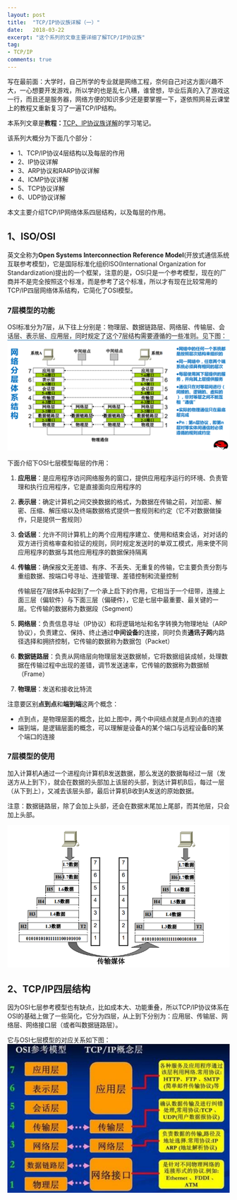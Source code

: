 ```yaml
---
layout: post
title:  "TCP/IP协议族详解（一）"
date:   2018-03-22
excerpt: "这个系列的文章主要详细了解TCP/IP协议族"
tag:
- TCP/IP
comments: true
---
```


写在最前面：大学时，自己所学的专业就是网络工程，奈何自己对这方面兴趣不大，一心想要开发游戏，所以学的也是乱七八糟，谁曾想，毕业后真的入了游戏这一行，而且还是服务器，网络方便的知识多少还是要掌握一下，遂依照网易云课堂上的教程又重新复习了一遍TCP/IP结构。

本系列文章是**教程：**[TCP、IP协议族详解](http://study.163.com/course/courseMain.htm?courseId=1003343002)的学习笔记。

该系列大概分为下面几个部分：
- 1、TCP/IP协议4层结构以及每层的作用
- 2、IP协议详解
- 3、ARP协议和RARP协议详解
- 4、ICMP协议详解
- 5、TCP协议详解
- 6、UDP协议详解

本文主要介绍TCP/IP网络体系四层结构，以及每层的作用。

## 1、ISO/OSI

英文全称为**Open Systems Interconnection Reference Model**(开放式通信系统互联参考模型)，它是国际标准化组织ISO(International Organization for Standardization)提出的一个框架，注意的是，OSI只是一个参考模型，现在的厂商并不是完全按照这个标准，而是参考了这个标准，所以才有现在比较常用的TCP/IP四层网络体系结构，它简化了OSI模型。

### 7层模型的功能
OSI标准分为7层，从下往上分别是：物理层、数据链路层、网络层、传输层、会话层、表示层、应用层，同时规定了这个7层结构需要遵循的一些准则。见下图：
![OIS/RM 七层模型](/images/posts/tcp-ip/osi-layer.png)

下面介绍下OSI七层模型每层的作用：

1. **应用层**：是应用程序访问网络服务的窗口，提供应用程序运行的环境、负责管理和执行应用程序，它是直接面向应用程序的
2. **表示层**：确定计算机之间交换数据的格式，为数据在传输之前，对加密、解密、压缩、解压缩以及终端数据格式提供一套规则和约定（它不对数据做操作，只是提供一套规则）
3. **会话层**：允许不同计算机上的两个应用程序建立、使用和结束会话，对对话的双方进行资格审查和验证的规则，同时规定发送时的单双工模式，用来使不同应用程序的数据与其他应用程序的数据保持隔离
4. **传输层**：确保报文无差错、有序、不丢失、无重复的传输，它主要负责分割与重组数据、按端口号寻址、连接管理、差错控制和流量控制

	传输层在7层体系中起到了一个承上启下的作用，它相当于一个纽带，连接上面三层（偏软件）与下面三层（偏硬件），它是七层中最重要、最关键的一层。它传输的数据称为数据段（Segment）
5. **网络层**：负责信息寻址（IP协议）和将逻辑地址和名字转换为物理地址（ARP协议），负责建立、保持、终止通过**中间设备**的连接，同时负责**通讯子网**内路径选择和拥挤控制，它传输的数据称为数据包（Packet）
6. **数据链路层**：负责从网络层向物理层发送数据帧，它将数据组装成帧，处理数据在传输过程中出现的差错，调节发送速率，它传输的数据称为数据帧（Frame）
7. **物理层**：发送和接收比特流

注意要区别**点到点**和**端到端**这两个概念：
- 点到点，是物理层面的概念，比如上图中，两个中间结点就是点到点的连接
- 端到端，是逻辑层面的概念，可以理解是设备A的某个端口与远程设备B的某个端口的连接

### 7层模型的使用

加入计算机A通过一个进程向计算机B发送数据，那么发送的数据每经过一层（发送方从上到下），就会在数据的头部加上该层的头部，到达计算机B后，每过一层（从下到上），又减去该层头部，最后计算机B收到A发送的原始数据。

注意：数据链路层，除了会加上头部，还会在数据末尾加上尾部，而其他层，只会加上头部。

![OIS数据传输](/images/posts/tcp-ip/osi-data.png)

## 2、TCP/IP四层结构

因为OSI七层参考模型也有缺点，比如成本大、功能重叠，所以TCP/IP协议体系在OSI的基础上做了一些简化，它分为四层，从上到下分别为：应用层、传输层、网络层、网络接口层（或者叫数据链路层）。

它与OSI七层模型的对应关系如下图：
![TCP/IP四层模型与OSI七层模型](/images/posts/tcp-ip/osi-tcpip.png)


